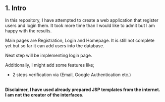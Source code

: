 ## 1. Intro

In this repository, I have attempted to create a web application that register users and login them. It took more time than I would like to admit but I am happy with the results.


Main pages are Registration, Login and Homepage.
It is still not complete yet but so far it can add users into 
the database.

Next step will be implementing login page.

Additionally, I might add some features like;
+ 2 steps verification via (Email, Google Authentication etc.)


<br>
<b>
Disclaimer, I have used already prepared JSP templates from the internet.
I am not the creator of the interfaces.
</b>

